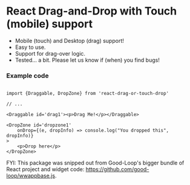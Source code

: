 # React Drag-and-Drop with Touch (mobile) support

 - Mobile (touch) and Desktop (drag) support!
 - Easy to use.
 - Support for drag-over logic.
 - Tested... a bit. Please let us know if (when) you find bugs!

### Example code

```

import {Draggable, DropZone} from 'react-drag-or-touch-drop'

// ...

<Draggable id='drag1'><p>Drag Me!</p></Draggable>

<DropZone id='dropzone1' 
	onDrop={(e, dropInfo) => console.log("You dropped this", dropInfo)}
>
	<p>Drop here</p>
</DropZone>

```

FYI: This package was snipped out from Good-Loop's bigger bundle of React project and widget code: <https://github.com/good-loop/wwappbase.js>.

